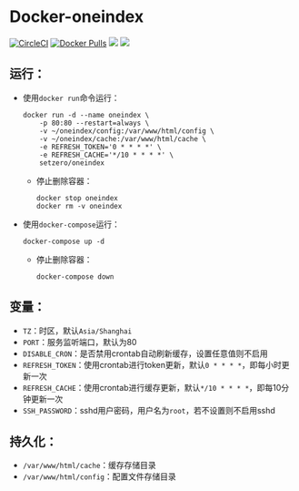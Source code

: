 # Docker-oneindex

[![CircleCI](https://circleci.com/gh/TimeBye/oneindex.svg?style=svg)](https://circleci.com/gh/TimeBye/oneindex)
[![Docker Pulls](https://img.shields.io/docker/pulls/setzero/oneindex.svg)](https://hub.docker.com/r/setzero/oneindex)
[![](https://images.microbadger.com/badges/image/setzero/oneindex.svg)](https://microbadger.com/images/setzero/oneindex "Get your own image badge on microbadger.com")
[![](https://images.microbadger.com/badges/version/setzero/oneindex.svg)](https://microbadger.com/images/setzero/oneindex "Get your own version badge on microbadger.com")

## 运行：

- 使用`docker run`命令运行：

    ```
    docker run -d --name oneindex \
        -p 80:80 --restart=always \
        -v ~/oneindex/config:/var/www/html/config \
        -v ~/oneindex/cache:/var/www/html/cache \
        -e REFRESH_TOKEN='0 * * * *' \
        -e REFRESH_CACHE='*/10 * * * *' \
        setzero/oneindex
    ```

    - 停止删除容器：
        ```
        docker stop oneindex
        docker rm -v oneindex
        ```

- 使用`docker-compose`运行：

    ```
    docker-compose up -d
    ```

    - 停止删除容器：
        ```
        docker-compose down
        ```

## 变量：

- `TZ`：时区，默认`Asia/Shanghai`
- `PORT`：服务监听端口，默认为80
- `DISABLE_CRON`：是否禁用crontab自动刷新缓存，设置任意值则不启用
- `REFRESH_TOKEN`：使用crontab进行token更新，默认`0 * * * *`，即每小时更新一次
- `REFRESH_CACHE`：使用crontab进行缓存更新，默认`*/10 * * * *`，即每10分钟更新一次
- `SSH_PASSWORD`：sshd用户密码，用户名为`root`，若不设置则不启用sshd

## 持久化：

- `/var/www/html/cache`：缓存存储目录
- `/var/www/html/config`：配置文件存储目录
